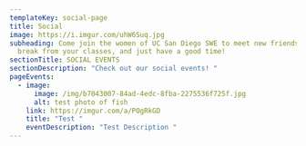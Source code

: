 ```yaml
---
templateKey: social-page
title: Social
image: https://i.imgur.com/uhW6Suq.jpg
subheading: Come join the women of UC San Diego SWE to meet new friends, take a
  break from your classes, and just have a good time!
sectionTitle: SOCIAL EVENTS
sectionDescription: "Check out our social events! "
pageEvents:
  - image:
      image: /img/b7043007-84ad-4edc-8fba-2275536f725f.jpg
      alt: test photo of fish
    link: https://imgur.com/a/POgRkGD
    title: "Test "
    eventDescription: "Test Description "
---
```

